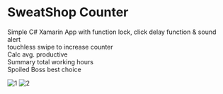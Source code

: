 # SweatShop Counter
Simple C# Xamarin App with function lock, click delay function & sound alert  
touchless swipe to increase counter  
Calc avg. productive  
Summary total working hours  
Spoiled Boss best choice  

![1](https://user-images.githubusercontent.com/55621499/133955755-bbb30e44-4e46-4075-bb18-a2028a4b4bc2.png)
![2](https://user-images.githubusercontent.com/55621499/133955759-c3b34c63-b60c-45fd-b4ad-1ea00065ab8e.png)
